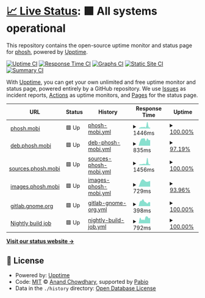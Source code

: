 # [📈 Live Status](https://agx.github.io/phosh-uptime): <!--live status--> **🟩 All systems operational**

This repository contains the open-source uptime monitor and status page for [phosh](https://phosh.mobi), powered by [Upptime](https://github.com/upptime/upptime).

[![Uptime CI](https://github.com/agx/phosh-uptime/workflows/Uptime%20CI/badge.svg)](https://github.com/agx/phosh-uptime/actions?query=workflow%3A%22Uptime+CI%22)
[![Response Time CI](https://github.com/agx/phosh-uptime/workflows/Response%20Time%20CI/badge.svg)](https://github.com/agx/phosh-uptime/actions?query=workflow%3A%22Response+Time+CI%22)
[![Graphs CI](https://github.com/agx/phosh-uptime/workflows/Graphs%20CI/badge.svg)](https://github.com/agx/phosh-uptime/actions?query=workflow%3A%22Graphs+CI%22)
[![Static Site CI](https://github.com/agx/phosh-uptime/workflows/Static%20Site%20CI/badge.svg)](https://github.com/agx/phosh-uptime/actions?query=workflow%3A%22Static+Site+CI%22)
[![Summary CI](https://github.com/agx/phosh-uptime/workflows/Summary%20CI/badge.svg)](https://github.com/agx/phosh-uptime/actions?query=workflow%3A%22Summary+CI%22)

With [Upptime](https://upptime.js.org), you can get your own unlimited and free uptime monitor and status page, powered entirely by a GitHub repository. We use [Issues](https://github.com/agx/phosh-uptime/issues) as incident reports, [Actions](https://github.com/agx/phosh-uptime/actions) as uptime monitors, and [Pages](https://agx.github.io/phosh-uptime) for the status page.

<!--start: status pages-->
<!-- This summary is generated by Upptime (https://github.com/upptime/upptime) -->
<!-- Do not edit this manually, your changes will be overwritten -->
<!-- prettier-ignore -->
| URL | Status | History | Response Time | Uptime |
| --- | ------ | ------- | ------------- | ------ |
| <img alt="" src="https://icons.duckduckgo.com/ip3/phosh.mobi.ico" height="13"> [phosh.mobi](https://phosh.mobi) | 🟩 Up | [phosh-mobi.yml](https://github.com/agx/phosh-uptime/commits/HEAD/history/phosh-mobi.yml) | <details><summary><img alt="Response time graph" src="./graphs/phosh-mobi/response-time-week.png" height="20"> 1446ms</summary><br><a href="https://agx.github.io/phosh-uptime/history/phosh-mobi"><img alt="Response time 879" src="https://img.shields.io/endpoint?url=https%3A%2F%2Fraw.githubusercontent.com%2Fagx%2Fphosh-uptime%2FHEAD%2Fapi%2Fphosh-mobi%2Fresponse-time.json"></a><br><a href="https://agx.github.io/phosh-uptime/history/phosh-mobi"><img alt="24-hour response time 1067" src="https://img.shields.io/endpoint?url=https%3A%2F%2Fraw.githubusercontent.com%2Fagx%2Fphosh-uptime%2FHEAD%2Fapi%2Fphosh-mobi%2Fresponse-time-day.json"></a><br><a href="https://agx.github.io/phosh-uptime/history/phosh-mobi"><img alt="7-day response time 1446" src="https://img.shields.io/endpoint?url=https%3A%2F%2Fraw.githubusercontent.com%2Fagx%2Fphosh-uptime%2FHEAD%2Fapi%2Fphosh-mobi%2Fresponse-time-week.json"></a><br><a href="https://agx.github.io/phosh-uptime/history/phosh-mobi"><img alt="30-day response time 972" src="https://img.shields.io/endpoint?url=https%3A%2F%2Fraw.githubusercontent.com%2Fagx%2Fphosh-uptime%2FHEAD%2Fapi%2Fphosh-mobi%2Fresponse-time-month.json"></a><br><a href="https://agx.github.io/phosh-uptime/history/phosh-mobi"><img alt="1-year response time 879" src="https://img.shields.io/endpoint?url=https%3A%2F%2Fraw.githubusercontent.com%2Fagx%2Fphosh-uptime%2FHEAD%2Fapi%2Fphosh-mobi%2Fresponse-time-year.json"></a></details> | <details><summary><a href="https://agx.github.io/phosh-uptime/history/phosh-mobi">100.00%</a></summary><a href="https://agx.github.io/phosh-uptime/history/phosh-mobi"><img alt="All-time uptime 99.62%" src="https://img.shields.io/endpoint?url=https%3A%2F%2Fraw.githubusercontent.com%2Fagx%2Fphosh-uptime%2FHEAD%2Fapi%2Fphosh-mobi%2Fuptime.json"></a><br><a href="https://agx.github.io/phosh-uptime/history/phosh-mobi"><img alt="24-hour uptime 100.00%" src="https://img.shields.io/endpoint?url=https%3A%2F%2Fraw.githubusercontent.com%2Fagx%2Fphosh-uptime%2FHEAD%2Fapi%2Fphosh-mobi%2Fuptime-day.json"></a><br><a href="https://agx.github.io/phosh-uptime/history/phosh-mobi"><img alt="7-day uptime 100.00%" src="https://img.shields.io/endpoint?url=https%3A%2F%2Fraw.githubusercontent.com%2Fagx%2Fphosh-uptime%2FHEAD%2Fapi%2Fphosh-mobi%2Fuptime-week.json"></a><br><a href="https://agx.github.io/phosh-uptime/history/phosh-mobi"><img alt="30-day uptime 100.00%" src="https://img.shields.io/endpoint?url=https%3A%2F%2Fraw.githubusercontent.com%2Fagx%2Fphosh-uptime%2FHEAD%2Fapi%2Fphosh-mobi%2Fuptime-month.json"></a><br><a href="https://agx.github.io/phosh-uptime/history/phosh-mobi"><img alt="1-year uptime 99.62%" src="https://img.shields.io/endpoint?url=https%3A%2F%2Fraw.githubusercontent.com%2Fagx%2Fphosh-uptime%2FHEAD%2Fapi%2Fphosh-mobi%2Fuptime-year.json"></a></details>
| <img alt="" src="https://icons.duckduckgo.com/ip3/deb.phosh.mobi.ico" height="13"> [deb.phosh.mobi](https://deb.phosh.mobi) | 🟩 Up | [deb-phosh-mobi.yml](https://github.com/agx/phosh-uptime/commits/HEAD/history/deb-phosh-mobi.yml) | <details><summary><img alt="Response time graph" src="./graphs/deb-phosh-mobi/response-time-week.png" height="20"> 835ms</summary><br><a href="https://agx.github.io/phosh-uptime/history/deb-phosh-mobi"><img alt="Response time 738" src="https://img.shields.io/endpoint?url=https%3A%2F%2Fraw.githubusercontent.com%2Fagx%2Fphosh-uptime%2FHEAD%2Fapi%2Fdeb-phosh-mobi%2Fresponse-time.json"></a><br><a href="https://agx.github.io/phosh-uptime/history/deb-phosh-mobi"><img alt="24-hour response time 899" src="https://img.shields.io/endpoint?url=https%3A%2F%2Fraw.githubusercontent.com%2Fagx%2Fphosh-uptime%2FHEAD%2Fapi%2Fdeb-phosh-mobi%2Fresponse-time-day.json"></a><br><a href="https://agx.github.io/phosh-uptime/history/deb-phosh-mobi"><img alt="7-day response time 835" src="https://img.shields.io/endpoint?url=https%3A%2F%2Fraw.githubusercontent.com%2Fagx%2Fphosh-uptime%2FHEAD%2Fapi%2Fdeb-phosh-mobi%2Fresponse-time-week.json"></a><br><a href="https://agx.github.io/phosh-uptime/history/deb-phosh-mobi"><img alt="30-day response time 730" src="https://img.shields.io/endpoint?url=https%3A%2F%2Fraw.githubusercontent.com%2Fagx%2Fphosh-uptime%2FHEAD%2Fapi%2Fdeb-phosh-mobi%2Fresponse-time-month.json"></a><br><a href="https://agx.github.io/phosh-uptime/history/deb-phosh-mobi"><img alt="1-year response time 738" src="https://img.shields.io/endpoint?url=https%3A%2F%2Fraw.githubusercontent.com%2Fagx%2Fphosh-uptime%2FHEAD%2Fapi%2Fdeb-phosh-mobi%2Fresponse-time-year.json"></a></details> | <details><summary><a href="https://agx.github.io/phosh-uptime/history/deb-phosh-mobi">97.19%</a></summary><a href="https://agx.github.io/phosh-uptime/history/deb-phosh-mobi"><img alt="All-time uptime 99.80%" src="https://img.shields.io/endpoint?url=https%3A%2F%2Fraw.githubusercontent.com%2Fagx%2Fphosh-uptime%2FHEAD%2Fapi%2Fdeb-phosh-mobi%2Fuptime.json"></a><br><a href="https://agx.github.io/phosh-uptime/history/deb-phosh-mobi"><img alt="24-hour uptime 100.00%" src="https://img.shields.io/endpoint?url=https%3A%2F%2Fraw.githubusercontent.com%2Fagx%2Fphosh-uptime%2FHEAD%2Fapi%2Fdeb-phosh-mobi%2Fuptime-day.json"></a><br><a href="https://agx.github.io/phosh-uptime/history/deb-phosh-mobi"><img alt="7-day uptime 97.19%" src="https://img.shields.io/endpoint?url=https%3A%2F%2Fraw.githubusercontent.com%2Fagx%2Fphosh-uptime%2FHEAD%2Fapi%2Fdeb-phosh-mobi%2Fuptime-week.json"></a><br><a href="https://agx.github.io/phosh-uptime/history/deb-phosh-mobi"><img alt="30-day uptime 99.35%" src="https://img.shields.io/endpoint?url=https%3A%2F%2Fraw.githubusercontent.com%2Fagx%2Fphosh-uptime%2FHEAD%2Fapi%2Fdeb-phosh-mobi%2Fuptime-month.json"></a><br><a href="https://agx.github.io/phosh-uptime/history/deb-phosh-mobi"><img alt="1-year uptime 99.80%" src="https://img.shields.io/endpoint?url=https%3A%2F%2Fraw.githubusercontent.com%2Fagx%2Fphosh-uptime%2FHEAD%2Fapi%2Fdeb-phosh-mobi%2Fuptime-year.json"></a></details>
| <img alt="" src="https://icons.duckduckgo.com/ip3/sources.phosh.mobi.ico" height="13"> [sources.phosh.mobi](https://sources.phosh.mobi) | 🟩 Up | [sources-phosh-mobi.yml](https://github.com/agx/phosh-uptime/commits/HEAD/history/sources-phosh-mobi.yml) | <details><summary><img alt="Response time graph" src="./graphs/sources-phosh-mobi/response-time-week.png" height="20"> 1456ms</summary><br><a href="https://agx.github.io/phosh-uptime/history/sources-phosh-mobi"><img alt="Response time 864" src="https://img.shields.io/endpoint?url=https%3A%2F%2Fraw.githubusercontent.com%2Fagx%2Fphosh-uptime%2FHEAD%2Fapi%2Fsources-phosh-mobi%2Fresponse-time.json"></a><br><a href="https://agx.github.io/phosh-uptime/history/sources-phosh-mobi"><img alt="24-hour response time 1085" src="https://img.shields.io/endpoint?url=https%3A%2F%2Fraw.githubusercontent.com%2Fagx%2Fphosh-uptime%2FHEAD%2Fapi%2Fsources-phosh-mobi%2Fresponse-time-day.json"></a><br><a href="https://agx.github.io/phosh-uptime/history/sources-phosh-mobi"><img alt="7-day response time 1456" src="https://img.shields.io/endpoint?url=https%3A%2F%2Fraw.githubusercontent.com%2Fagx%2Fphosh-uptime%2FHEAD%2Fapi%2Fsources-phosh-mobi%2Fresponse-time-week.json"></a><br><a href="https://agx.github.io/phosh-uptime/history/sources-phosh-mobi"><img alt="30-day response time 942" src="https://img.shields.io/endpoint?url=https%3A%2F%2Fraw.githubusercontent.com%2Fagx%2Fphosh-uptime%2FHEAD%2Fapi%2Fsources-phosh-mobi%2Fresponse-time-month.json"></a><br><a href="https://agx.github.io/phosh-uptime/history/sources-phosh-mobi"><img alt="1-year response time 864" src="https://img.shields.io/endpoint?url=https%3A%2F%2Fraw.githubusercontent.com%2Fagx%2Fphosh-uptime%2FHEAD%2Fapi%2Fsources-phosh-mobi%2Fresponse-time-year.json"></a></details> | <details><summary><a href="https://agx.github.io/phosh-uptime/history/sources-phosh-mobi">100.00%</a></summary><a href="https://agx.github.io/phosh-uptime/history/sources-phosh-mobi"><img alt="All-time uptime 98.05%" src="https://img.shields.io/endpoint?url=https%3A%2F%2Fraw.githubusercontent.com%2Fagx%2Fphosh-uptime%2FHEAD%2Fapi%2Fsources-phosh-mobi%2Fuptime.json"></a><br><a href="https://agx.github.io/phosh-uptime/history/sources-phosh-mobi"><img alt="24-hour uptime 100.00%" src="https://img.shields.io/endpoint?url=https%3A%2F%2Fraw.githubusercontent.com%2Fagx%2Fphosh-uptime%2FHEAD%2Fapi%2Fsources-phosh-mobi%2Fuptime-day.json"></a><br><a href="https://agx.github.io/phosh-uptime/history/sources-phosh-mobi"><img alt="7-day uptime 100.00%" src="https://img.shields.io/endpoint?url=https%3A%2F%2Fraw.githubusercontent.com%2Fagx%2Fphosh-uptime%2FHEAD%2Fapi%2Fsources-phosh-mobi%2Fuptime-week.json"></a><br><a href="https://agx.github.io/phosh-uptime/history/sources-phosh-mobi"><img alt="30-day uptime 100.00%" src="https://img.shields.io/endpoint?url=https%3A%2F%2Fraw.githubusercontent.com%2Fagx%2Fphosh-uptime%2FHEAD%2Fapi%2Fsources-phosh-mobi%2Fuptime-month.json"></a><br><a href="https://agx.github.io/phosh-uptime/history/sources-phosh-mobi"><img alt="1-year uptime 98.05%" src="https://img.shields.io/endpoint?url=https%3A%2F%2Fraw.githubusercontent.com%2Fagx%2Fphosh-uptime%2FHEAD%2Fapi%2Fsources-phosh-mobi%2Fuptime-year.json"></a></details>
| <img alt="" src="https://icons.duckduckgo.com/ip3/images.phosh.mobi.ico" height="13"> [images.phosh.mobi](https://images.phosh.mobi) | 🟩 Up | [images-phosh-mobi.yml](https://github.com/agx/phosh-uptime/commits/HEAD/history/images-phosh-mobi.yml) | <details><summary><img alt="Response time graph" src="./graphs/images-phosh-mobi/response-time-week.png" height="20"> 729ms</summary><br><a href="https://agx.github.io/phosh-uptime/history/images-phosh-mobi"><img alt="Response time 729" src="https://img.shields.io/endpoint?url=https%3A%2F%2Fraw.githubusercontent.com%2Fagx%2Fphosh-uptime%2FHEAD%2Fapi%2Fimages-phosh-mobi%2Fresponse-time.json"></a><br><a href="https://agx.github.io/phosh-uptime/history/images-phosh-mobi"><img alt="24-hour response time 839" src="https://img.shields.io/endpoint?url=https%3A%2F%2Fraw.githubusercontent.com%2Fagx%2Fphosh-uptime%2FHEAD%2Fapi%2Fimages-phosh-mobi%2Fresponse-time-day.json"></a><br><a href="https://agx.github.io/phosh-uptime/history/images-phosh-mobi"><img alt="7-day response time 729" src="https://img.shields.io/endpoint?url=https%3A%2F%2Fraw.githubusercontent.com%2Fagx%2Fphosh-uptime%2FHEAD%2Fapi%2Fimages-phosh-mobi%2Fresponse-time-week.json"></a><br><a href="https://agx.github.io/phosh-uptime/history/images-phosh-mobi"><img alt="30-day response time 729" src="https://img.shields.io/endpoint?url=https%3A%2F%2Fraw.githubusercontent.com%2Fagx%2Fphosh-uptime%2FHEAD%2Fapi%2Fimages-phosh-mobi%2Fresponse-time-month.json"></a><br><a href="https://agx.github.io/phosh-uptime/history/images-phosh-mobi"><img alt="1-year response time 729" src="https://img.shields.io/endpoint?url=https%3A%2F%2Fraw.githubusercontent.com%2Fagx%2Fphosh-uptime%2FHEAD%2Fapi%2Fimages-phosh-mobi%2Fresponse-time-year.json"></a></details> | <details><summary><a href="https://agx.github.io/phosh-uptime/history/images-phosh-mobi">93.96%</a></summary><a href="https://agx.github.io/phosh-uptime/history/images-phosh-mobi"><img alt="All-time uptime 93.96%" src="https://img.shields.io/endpoint?url=https%3A%2F%2Fraw.githubusercontent.com%2Fagx%2Fphosh-uptime%2FHEAD%2Fapi%2Fimages-phosh-mobi%2Fuptime.json"></a><br><a href="https://agx.github.io/phosh-uptime/history/images-phosh-mobi"><img alt="24-hour uptime 100.00%" src="https://img.shields.io/endpoint?url=https%3A%2F%2Fraw.githubusercontent.com%2Fagx%2Fphosh-uptime%2FHEAD%2Fapi%2Fimages-phosh-mobi%2Fuptime-day.json"></a><br><a href="https://agx.github.io/phosh-uptime/history/images-phosh-mobi"><img alt="7-day uptime 93.96%" src="https://img.shields.io/endpoint?url=https%3A%2F%2Fraw.githubusercontent.com%2Fagx%2Fphosh-uptime%2FHEAD%2Fapi%2Fimages-phosh-mobi%2Fuptime-week.json"></a><br><a href="https://agx.github.io/phosh-uptime/history/images-phosh-mobi"><img alt="30-day uptime 93.96%" src="https://img.shields.io/endpoint?url=https%3A%2F%2Fraw.githubusercontent.com%2Fagx%2Fphosh-uptime%2FHEAD%2Fapi%2Fimages-phosh-mobi%2Fuptime-month.json"></a><br><a href="https://agx.github.io/phosh-uptime/history/images-phosh-mobi"><img alt="1-year uptime 93.96%" src="https://img.shields.io/endpoint?url=https%3A%2F%2Fraw.githubusercontent.com%2Fagx%2Fphosh-uptime%2FHEAD%2Fapi%2Fimages-phosh-mobi%2Fuptime-year.json"></a></details>
| <img alt="" src="https://icons.duckduckgo.com/ip3/gitlab.gnome.org.ico" height="13"> [gitlab.gnome.org](https://gitlab.gnome.org/World/Phosh) | 🟩 Up | [gitlab-gnome-org.yml](https://github.com/agx/phosh-uptime/commits/HEAD/history/gitlab-gnome-org.yml) | <details><summary><img alt="Response time graph" src="./graphs/gitlab-gnome-org/response-time-week.png" height="20"> 398ms</summary><br><a href="https://agx.github.io/phosh-uptime/history/gitlab-gnome-org"><img alt="Response time 633" src="https://img.shields.io/endpoint?url=https%3A%2F%2Fraw.githubusercontent.com%2Fagx%2Fphosh-uptime%2FHEAD%2Fapi%2Fgitlab-gnome-org%2Fresponse-time.json"></a><br><a href="https://agx.github.io/phosh-uptime/history/gitlab-gnome-org"><img alt="24-hour response time 398" src="https://img.shields.io/endpoint?url=https%3A%2F%2Fraw.githubusercontent.com%2Fagx%2Fphosh-uptime%2FHEAD%2Fapi%2Fgitlab-gnome-org%2Fresponse-time-day.json"></a><br><a href="https://agx.github.io/phosh-uptime/history/gitlab-gnome-org"><img alt="7-day response time 398" src="https://img.shields.io/endpoint?url=https%3A%2F%2Fraw.githubusercontent.com%2Fagx%2Fphosh-uptime%2FHEAD%2Fapi%2Fgitlab-gnome-org%2Fresponse-time-week.json"></a><br><a href="https://agx.github.io/phosh-uptime/history/gitlab-gnome-org"><img alt="30-day response time 354" src="https://img.shields.io/endpoint?url=https%3A%2F%2Fraw.githubusercontent.com%2Fagx%2Fphosh-uptime%2FHEAD%2Fapi%2Fgitlab-gnome-org%2Fresponse-time-month.json"></a><br><a href="https://agx.github.io/phosh-uptime/history/gitlab-gnome-org"><img alt="1-year response time 633" src="https://img.shields.io/endpoint?url=https%3A%2F%2Fraw.githubusercontent.com%2Fagx%2Fphosh-uptime%2FHEAD%2Fapi%2Fgitlab-gnome-org%2Fresponse-time-year.json"></a></details> | <details><summary><a href="https://agx.github.io/phosh-uptime/history/gitlab-gnome-org">100.00%</a></summary><a href="https://agx.github.io/phosh-uptime/history/gitlab-gnome-org"><img alt="All-time uptime 99.92%" src="https://img.shields.io/endpoint?url=https%3A%2F%2Fraw.githubusercontent.com%2Fagx%2Fphosh-uptime%2FHEAD%2Fapi%2Fgitlab-gnome-org%2Fuptime.json"></a><br><a href="https://agx.github.io/phosh-uptime/history/gitlab-gnome-org"><img alt="24-hour uptime 100.00%" src="https://img.shields.io/endpoint?url=https%3A%2F%2Fraw.githubusercontent.com%2Fagx%2Fphosh-uptime%2FHEAD%2Fapi%2Fgitlab-gnome-org%2Fuptime-day.json"></a><br><a href="https://agx.github.io/phosh-uptime/history/gitlab-gnome-org"><img alt="7-day uptime 100.00%" src="https://img.shields.io/endpoint?url=https%3A%2F%2Fraw.githubusercontent.com%2Fagx%2Fphosh-uptime%2FHEAD%2Fapi%2Fgitlab-gnome-org%2Fuptime-week.json"></a><br><a href="https://agx.github.io/phosh-uptime/history/gitlab-gnome-org"><img alt="30-day uptime 100.00%" src="https://img.shields.io/endpoint?url=https%3A%2F%2Fraw.githubusercontent.com%2Fagx%2Fphosh-uptime%2FHEAD%2Fapi%2Fgitlab-gnome-org%2Fuptime-month.json"></a><br><a href="https://agx.github.io/phosh-uptime/history/gitlab-gnome-org"><img alt="1-year uptime 99.92%" src="https://img.shields.io/endpoint?url=https%3A%2F%2Fraw.githubusercontent.com%2Fagx%2Fphosh-uptime%2FHEAD%2Fapi%2Fgitlab-gnome-org%2Fuptime-year.json"></a></details>
| <img alt="" src="https://icons.duckduckgo.com/ip3/source.puri.sm.ico" height="13"> [Nightly build job](https://source.puri.sm/guido.gunther/phosh-debs) | 🟩 Up | [nightly-build-job.yml](https://github.com/agx/phosh-uptime/commits/HEAD/history/nightly-build-job.yml) | <details><summary><img alt="Response time graph" src="./graphs/nightly-build-job/response-time-week.png" height="20"> 792ms</summary><br><a href="https://agx.github.io/phosh-uptime/history/nightly-build-job"><img alt="Response time 1009" src="https://img.shields.io/endpoint?url=https%3A%2F%2Fraw.githubusercontent.com%2Fagx%2Fphosh-uptime%2FHEAD%2Fapi%2Fnightly-build-job%2Fresponse-time.json"></a><br><a href="https://agx.github.io/phosh-uptime/history/nightly-build-job"><img alt="24-hour response time 996" src="https://img.shields.io/endpoint?url=https%3A%2F%2Fraw.githubusercontent.com%2Fagx%2Fphosh-uptime%2FHEAD%2Fapi%2Fnightly-build-job%2Fresponse-time-day.json"></a><br><a href="https://agx.github.io/phosh-uptime/history/nightly-build-job"><img alt="7-day response time 792" src="https://img.shields.io/endpoint?url=https%3A%2F%2Fraw.githubusercontent.com%2Fagx%2Fphosh-uptime%2FHEAD%2Fapi%2Fnightly-build-job%2Fresponse-time-week.json"></a><br><a href="https://agx.github.io/phosh-uptime/history/nightly-build-job"><img alt="30-day response time 929" src="https://img.shields.io/endpoint?url=https%3A%2F%2Fraw.githubusercontent.com%2Fagx%2Fphosh-uptime%2FHEAD%2Fapi%2Fnightly-build-job%2Fresponse-time-month.json"></a><br><a href="https://agx.github.io/phosh-uptime/history/nightly-build-job"><img alt="1-year response time 1009" src="https://img.shields.io/endpoint?url=https%3A%2F%2Fraw.githubusercontent.com%2Fagx%2Fphosh-uptime%2FHEAD%2Fapi%2Fnightly-build-job%2Fresponse-time-year.json"></a></details> | <details><summary><a href="https://agx.github.io/phosh-uptime/history/nightly-build-job">100.00%</a></summary><a href="https://agx.github.io/phosh-uptime/history/nightly-build-job"><img alt="All-time uptime 99.29%" src="https://img.shields.io/endpoint?url=https%3A%2F%2Fraw.githubusercontent.com%2Fagx%2Fphosh-uptime%2FHEAD%2Fapi%2Fnightly-build-job%2Fuptime.json"></a><br><a href="https://agx.github.io/phosh-uptime/history/nightly-build-job"><img alt="24-hour uptime 100.00%" src="https://img.shields.io/endpoint?url=https%3A%2F%2Fraw.githubusercontent.com%2Fagx%2Fphosh-uptime%2FHEAD%2Fapi%2Fnightly-build-job%2Fuptime-day.json"></a><br><a href="https://agx.github.io/phosh-uptime/history/nightly-build-job"><img alt="7-day uptime 100.00%" src="https://img.shields.io/endpoint?url=https%3A%2F%2Fraw.githubusercontent.com%2Fagx%2Fphosh-uptime%2FHEAD%2Fapi%2Fnightly-build-job%2Fuptime-week.json"></a><br><a href="https://agx.github.io/phosh-uptime/history/nightly-build-job"><img alt="30-day uptime 97.36%" src="https://img.shields.io/endpoint?url=https%3A%2F%2Fraw.githubusercontent.com%2Fagx%2Fphosh-uptime%2FHEAD%2Fapi%2Fnightly-build-job%2Fuptime-month.json"></a><br><a href="https://agx.github.io/phosh-uptime/history/nightly-build-job"><img alt="1-year uptime 99.29%" src="https://img.shields.io/endpoint?url=https%3A%2F%2Fraw.githubusercontent.com%2Fagx%2Fphosh-uptime%2FHEAD%2Fapi%2Fnightly-build-job%2Fuptime-year.json"></a></details>

<!--end: status pages-->

[**Visit our status website →**](https://agx.github.io/phosh-uptime)

## 📄 License

- Powered by: [Upptime](https://github.com/upptime/upptime)
- Code: [MIT](./LICENSE) © [Anand Chowdhary](https://anandchowdhary.com), supported by [Pabio](https://pabio.com)
- Data in the `./history` directory: [Open Database License](https://opendatacommons.org/licenses/odbl/1-0/)
